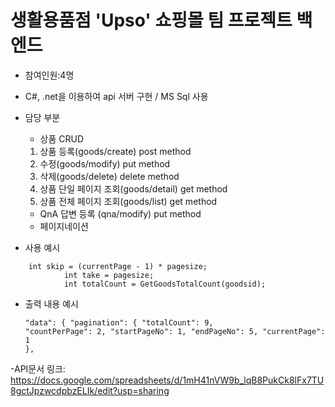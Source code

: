 # 생활용품점 'Upso' 쇼핑몰 팀 프로젝트 백엔드
- 참여인원:4명
- C#, .net을 이용하여 api 서버 구현 / MS Sql 사용
- 담당 부분
  - 상품 CRUD
   1. 상품 등록(goods/create) post method
   2. 수정(goods/modify) put method
   3. 삭제(goods/delete) delete method
   4. 상품 단일 페이지 조회(goods/detail) get method
   5. 상품 전체 페이지 조회(goods/list) get method
 
   - QnA 답변 등록
   (qna/modify) put method 
  - 페이지네이션 
 -   사용 예시
   <pre><code>    int skip = (currentPage - 1) * pagesize;
            int take = pagesize;
            int totalCount = GetGoodsTotalCount(goodsid);</code></pre>
  -  출력 내용 예시
    <pre><code>"data": {
        "pagination": {
            "totalCount": 9,
            "countPerPage": 2,
            "startPageNo": 1,
            "endPageNo": 5,
            "currentPage": 1
        },</code></pre>

-API문서 링크:  <https://docs.google.com/spreadsheets/d/1mH41nVW9b_lqB8PukCk8lFx7TU8gctJpzwcdpbzELIk/edit?usp=sharing>
